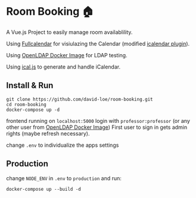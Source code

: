 # Room Booking 🏠
A Vue.js Project to easily manage room availablility.


Using [Fullcalendar](https://fullcalendar.io/) for visiulazing the Calendar (modified [icalendar plugin](https://github.com/fullcalendar/fullcalendar/tree/master/packages/icalendar)).

Using [OpenLDAP Docker Image](https://github.com/rroemhild/docker-test-openldap) for LDAP testing.

Using [ical.js](https://github.com/mozilla-comm/ical.js/) to generate and handle iCalendar.

## Install & Run
```
git clone https://github.com/david-loe/room-booking.git
cd room-booking
docker-compose up -d
```
frontend running on `localhost:5000` login with `professor:professor` (or any other user from [OpenLDAP Docker Image](https://github.com/rroemhild/docker-test-openldap))
First user to sign in gets admin rights (maybe refresh necessary).

change `.env` to individualize the apps settings

## Production
change `NODE_ENV` in `.env` to `production` and run:
```
docker-compose up --build -d
```